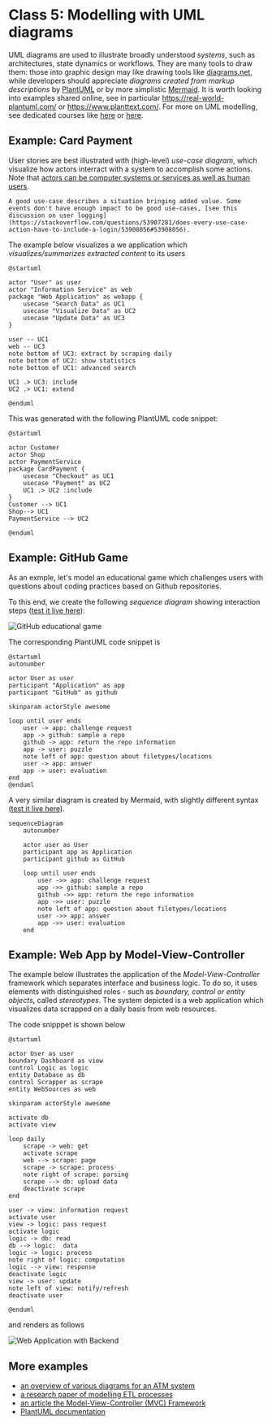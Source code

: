 # Class 5: Modelling with UML diagrams

UML diagrams are used to illustrate broadly understood *systems*, such as architectures, state dynamics or workflows. They are many tools to draw them: those into graphic design may like drawing tools like [diagrams.net](https://www.diagrams.net/), 
while developers should appreciate *diagrams created from markup descriptions* by [PlantUML](https://plantuml.com/) or by more simplistic [Mermaid](https://mermaid.js.org/).
It is worth looking into examples shared online, see in particular https://real-world-plantuml.com/ or https://www.planttext.com/.
For more on UML modelling, see dedicated courses like [here](https://nus-cs2103-ay1718s2.github.io/website/book/uml/) or [here](https://www.uml-diagrams.org/).

## Example: Card Payment

User stories are best illustrated with (high-level) *use-case diagram*, which visualize how actors interract with a system to accomplish some actions. Note
that [actors can be computer systems or services as well as human users](https://www.ibm.com/docs/en/rational-soft-arch/9.6.1?topic=model-lesson-13-identify-actors).
```{note}
A good use-case describes a situation bringing added value. Some events don't have enough impact to be good use-cases, [see this discussion on user logging](https://stackoverflow.com/questions/53907281/does-every-use-case-action-have-to-include-a-login/53908056#53908056).
```

The example below visualizes a we application which *visualizes/summarizes extracted content* to its users

```{uml}
@startuml

actor "User" as user
actor "Information Service" as web
package "Web Application" as webapp {
    usecase "Search Data" as UC1
    usecase "Visualize Data" as UC2
    usecase "Update Data" as UC3
}

user -- UC1
web -- UC3
note bottom of UC3: extract by scraping daily
note bottom of UC2: show statistics
note bottom of UC1: advanced search

UC1 .> UC3: include
UC2 .> UC1: extend

@enduml
```

This was generated with the following PlantUML code snippet:
```plantuml
@startuml

actor Customer
actor Shop
actor PaymentService
package CardPayment {
    usecase "Checkout" as UC1
    usecase "Payment" as UC2
    UC1 .> UC2 :include
}
Customer --> UC1
Shop--> UC1
PaymentService --> UC2

@enduml
```



## Example: GitHub Game

As an exmple, let's model an educational game which challenges users with questions about coding practices based on Github repositories.

To this end, we create the following *sequence diagram* showing interaction steps  ([test it live here](http://www.plantuml.com/plantuml/uml/ROynJWGn34NxdCBQ7j5lWPOABi01F8Dd9v9ZcyG6iQSdaqW814sYn4_F_r-QO_Ked31S9Sf2DILSNIkyDAg03QBVoJgMrsme3gT7CyuhUbOv7GIQ_GQUiZ_7CcRNx7iiAR6gGOXd7a8WUMq90ERhxk6Gd67TaPdaIb3fBQZvGFhe8ARg30sBCG5sndG0S_9jgUHH1NodWK2MJMiPUN_unkOpMDnkJEDVr0cODWVTfcbao2g0YuR3bfdyqwZTiyx-_tH0QHzK_owYT-IO8NfvI9T-Hk4l)):

![GitHub educational game](http://www.plantuml.com/plantuml/proxy?cache=no&src=https://raw.githubusercontent.com/maciejskorski/software_engineering/main/docs/figures/diagrams/game_github.iuml)

The corresponding PlantUML code snippet is

```plantuml
@startuml
autonumber

actor User as user
participant "Application" as app
participant "GitHub" as github

skinparam actorStyle awesome

loop until user ends
    user -> app: challenge request
    app -> github: sample a repo
    github -> app: return the repo information
    app -> user: puzzle
    note left of app: question about filetypes/locations
    user -> app: answer
    app -> user: evaluation
end 
@enduml
```

A very similar diagram is created by Mermaid, with slightly different syntax  ([test it live here](https://mermaid.live/edit#pako:eNp1UsFqwzAM_RXhc8fuORQGg-0-dstFcZTE4MieLW20pf8-O2mWQplO5r3H05Pki7GhJ9OYTF9KbOnV4ZhwbhlKoUpgnTtKLd8QKyGBZkqAGT5zZSoeMYmzLiILYIyVfInRO4viAj9qRieTdlX25uRdu83fhxBBWZxfmxD3eWVqLdDT8VhbNGAn9J54JEg1fJZdWCNU3dqmgYxz9ARYlDHssluKP8dEoolBJlqE4HgIab4b4d67hmkg6vnsaWc5CIGnQSAMq-kSrTgAdkEFBudJTpHysw_rdv4dEDn_bAt-7Ezf6PUuW1mVOZiZSmDXl4teKtyaMsxMrWnKs6cB1UtrWr4Wab3ux4mtaSQpHYzGHmX7ACt4_QUfk7MV)).

```mermaid
sequenceDiagram
    autonumber

    actor user as User
    participant app as Application
    participant github as GitHub

    loop until user ends
        user ->> app: challenge request
        app ->> github: sample a repo
        github ->> app: return the repo information
        app ->> user: puzzle
        note left of app: question about filetypes/locations
        user ->> app: answer
        app ->> user: evaluation
    end
```

## Example: Web App by Model-View-Controller

The example below illustrates the application of the *Model-View-Controller* framework which separates interface and business logic. To do so, it uses elements with distinguished roles - such as *boundary, control or entity objects*, called  *stereotypes*. The system depicted is a web application which visualizes data scrapped on a daily basis from web resources. 

The code snipppet is shown below

```plantuml
@startuml

actor User as user
boundary Dashboard as view
control Logic as logic
entity Database as db
control Scrapper as scrape
entity WebSources as web

skinparam actorStyle awesome

activate db
activate view

loop daily
    scrape -> web: get
    activate scrape
    web --> scrape: page
    scrape -> scrape: process
    note right of scrape: parsing
    scrape --> db: upload data
    deactivate scrape
end

user -> view: information request
activate user
view -> logic: pass request
activate logic
logic -> db: read
db --> logic:  data
logic -> logic: process
note right of logic: computation
logic --> view: response
deactivate logic
view -> user: update
note left of view: notify/refresh
deactivate user

@enduml
```

and renders as follows

![Web Application with Backend](http://www.plantuml.com/plantuml/proxy?cache=no&src=https://raw.githubusercontent.com/maciejskorski/software_engineering/main/docs/figures/diagrams/webapp.iuml)

## More examples

* [an overview of various diagrams for an ATM system](https://github.com/mehedi9339/UML-Diagrams---ATM-System/blob/master/ATM%20System.pdf)
* [a research paper of modelling ETL processes](https://www.sciencedirect.com/science/article/pii/S0950584910001023)
* [an article the Model-View-Controller (MVC) Framework](https://www.cybermedian.com/what-is-model-view-controller-mvc-framework-model-mvc-with-uml-robustness-analysis/)
* [PlantUML documentation](https://plantuml-documentation.readthedocs.io/)